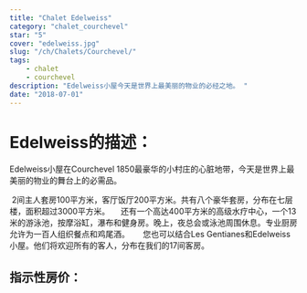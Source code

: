 ```yaml
---
title: "Chalet Edelweiss"
category: "chalet_courchevel"
star: "5"
cover: "edelweiss.jpg"
slug: "/ch/Chalets/Courchevel/"
tags:
    - chalet
    - courchevel
description: "Edelweiss小屋今天是世界上最美丽的物业的必经之地。 "
date: "2018-07-01"
--- 
```

 
# Edelweiss的描述：
Edelweiss小屋在Courchevel 1850最豪华的小村庄的心脏地带，今天是世界上最美丽的物业的舞台上的必需品。

 2间主人套房100平方米，客厅饭厅200平方米。共有八个豪华套房，分布在七层楼，面积超过3000平方米。
 
  还有一个高达400平方米的高级水疗中心，一个13米的游泳池，按摩浴缸，瀑布和健身房。晚上，夜总会或泳池周围休息。专业厨房允许为一百人组织餐点和鸡尾酒。
  
  您也可以结合Les Gentianes和Edelweiss小屋。他们将欢迎所有的客人，分布在我们的17间客房。
  
## 指示性房价：